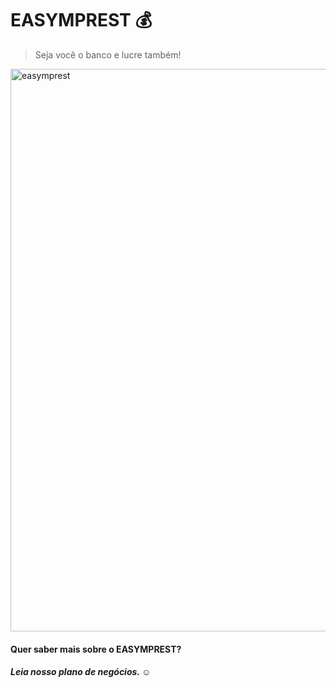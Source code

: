 # EASYMPREST    :moneybag:
> Seja você o banco e lucre também! 

<img src="https://i.ibb.co/hZf1p7H/easymprest.png" align="center" width="900" alt="easymprest" border="0">





#### Quer saber mais sobre o EASYMPREST?
#####  Leia nosso plano de negócios. ☺



    
